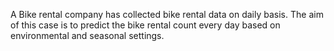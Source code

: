 
A Bike rental company has collected bike rental data on daily basis. The aim of this case is to predict the bike rental count every day based on environmental and seasonal settings.
